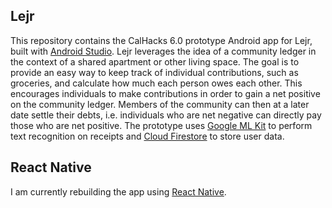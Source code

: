 ## Lejr
This repository contains the CalHacks 6.0 prototype Android app for Lejr, built with [Android Studio](https://developer.android.com/studio). Lejr leverages the idea of a community ledger in the context of a shared apartment or other living space. The goal is to provide an easy way to keep track of individual contributions, such as groceries, and calculate how much each person owes each other. This encourages individuals to make contributions in order to gain a net positive on the community ledger. Members of the community can then at a later date settle their debts, i.e. individuals who are net negative can directly pay those who are net positive. The prototype uses [Google ML Kit](https://developers.google.com/ml-kit) to perform text recognition on receipts and [Cloud Firestore](https://firebase.google.com/docs/firestore) to store user data.

## React Native
I am currently rebuilding the app using [React Native](https://reactnative.dev/).
